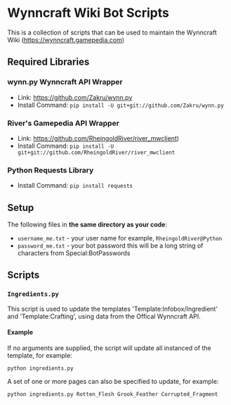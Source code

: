 # Wynncraft Wiki Bot Scripts
This is a collection of scripts that can be used to maintain the Wynncraft Wiki (https://wynncraft.gamepedia.com)

## Required Libraries
### wynn.py Wynncraft API Wrapper
* Link: https://github.com/Zakru/wynn.py
* Install Command: `pip install -U git+git://github.com/Zakru/wynn.py`

### River's Gamepedia API Wrapper 
* Link: https://github.com/RheingoldRiver/river_mwclient) 
* Install Command: `pip install -U git+git://github.com/RheingoldRiver/river_mwclient`

### Python Requests Library
* Install Command: `pip install requests`

## Setup
The following files in **the same directory as your code**:
* `username_me.txt` - your user name for example, `RheingoldRiver@Python`
* `password_me.txt` - your bot password this will be a long string of characters from Special:BotPasswords

## Scripts
### `Ingredients.py`
This script is used to update the templates 'Template:Infobox/Ingredient' and 'Template:Crafting', using data from the Offical Wynncraft API.
#### Example
If no arguments are supplied, the script will update all instanced of the template, for example:  
```
python ingredients.py
```  
A set of one or more pages can also be specified to update, for example:  
```
python ingredients.py Rotten_Flesh Grook_Feather Corrupted_Fragment
```  
